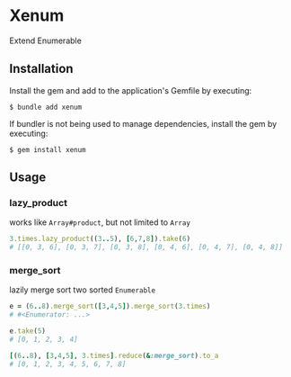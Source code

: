 # Xenum

Extend Enumerable

## Installation

Install the gem and add to the application's Gemfile by executing:

    $ bundle add xenum

If bundler is not being used to manage dependencies, install the gem by executing:

    $ gem install xenum

## Usage

### lazy_product

works like `Array#product`, but not limited to `Array`

```ruby
3.times.lazy_product((3..5), [6,7,8]).take(6)
# [[0, 3, 6], [0, 3, 7], [0, 3, 8], [0, 4, 6], [0, 4, 7], [0, 4, 8]]
```

### merge_sort

lazily merge sort two sorted `Enumerable`

```ruby
e = (6..8).merge_sort([3,4,5]).merge_sort(3.times)
# #<Enumerator: ...>

e.take(5)
# [0, 1, 2, 3, 4]

[(6..8), [3,4,5], 3.times].reduce(&:merge_sort).to_a
# [0, 1, 2, 3, 4, 5, 6, 7, 8]
```
